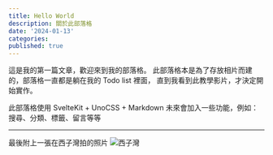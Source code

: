 ```yaml
---
title: Hello World
description: 關於此部落格
date: '2024-01-13'
categories:
published: true
---
```


<script>
  import { Link } from '$lib/markdown/custom'
</script>

這是我的第一篇文章，歡迎來到我的部落格。
此部落格本是為了存放相片而建的，部落格一直都是躺在我的 Todo list 裡面，
直到我看到此<Link href="https://joyofcode.xyz/sveltekit-markdown-blog/" target="_blank">教學影片</Link>，才決定開始實作。

此部落格使用 SvelteKit + UnoCSS + Markdown
未來會加入一些功能，例如：搜尋、分類、標籤、留言等等

---

最後附上一張在西子灣拍的照片
![西子灣](https://live.staticflickr.com/65535/53410416864_1c5915bc43_w.jpg)
